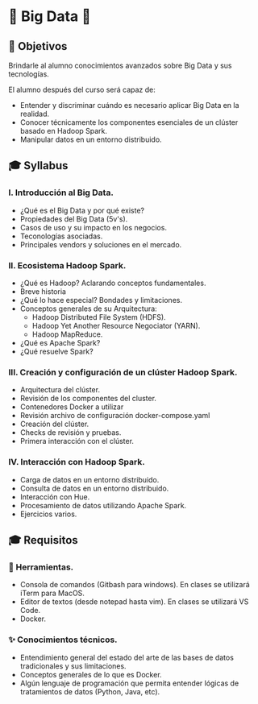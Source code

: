 # 💾 Big Data 💾

## :bookmark: Objetivos

Brindarle al alumno conocimientos avanzados sobre Big Data y sus tecnologías.

El alumno después del curso será capaz de:

- Entender y discriminar cuándo es necesario aplicar Big Data en la realidad.
- Conocer técnicamente los componentes esenciales de un clúster basado en Hadoop Spark.
- Manipular datos en un entorno distribuido.

## :mortar_board: Syllabus

### I. Introducción al Big Data.

- ¿Qué es el Big Data y por qué existe?
- Propiedades del Big Data (5v's).
- Casos de uso y su impacto en los negocios.
- Teconologías asociadas.
- Principales vendors y soluciones en el mercado.

### II. Ecosistema Hadoop Spark.

- ¿Qué es Hadoop? Aclarando conceptos fundamentales.
- Breve historia
- ¿Qué lo hace especial? Bondades y limitaciones.
- Conceptos generales de su Arquitectura:
  - Hadoop Distributed File System (HDFS).
  - Hadoop Yet Another Resource Negociator (YARN).
  - Hadoop MapReduce.
- ¿Qué es Apache Spark?
- ¿Qué resuelve Spark?

### III. Creación y configuración de un clúster Hadoop Spark.

- Arquitectura del clúster.
- Revisión de los componentes del cluster.
- Contenedores Docker a utilizar
- Revisión archivo de configuración docker-compose.yaml
- Creación del clúster.
- Checks de revisión y pruebas.
- Primera interacción con el clúster.

### IV. Interacción con Hadoop Spark.

- Carga de datos en un entorno distribuido.
- Consulta de datos en un entorno distribuido.
- Interacción con Hue.
- Procesamiento de datos utilizando Apache Spark.
- Ejercicios varios.

## :mortar_board: Requisitos

### 🔨 Herramientas.

- Consola de comandos (Gitbash para windows). En clases se utilizará iTerm para MacOS.
- Editor de textos (desde notepad hasta vim). En clases se utilizará VS Code.
- Docker.

### ✨ Conocimientos técnicos.

- Entendimiento general del estado del arte de las bases de datos tradicionales y sus limitaciones.
- Conceptos generales de lo que es Docker.
- Algún lenguaje de programación que permita entender lógicas de tratamientos de datos (Python, Java, etc).
